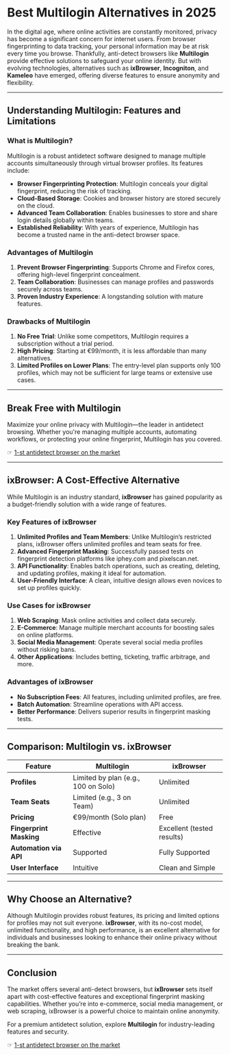 # Best Multilogin Alternatives in 2025

In the digital age, where online activities are constantly monitored, privacy has become a significant concern for internet users. From browser fingerprinting to data tracking, your personal information may be at risk every time you browse. Thankfully, anti-detect browsers like **Multilogin** provide effective solutions to safeguard your online identity. But with evolving technologies, alternatives such as **ixBrowser**, **Incogniton**, and **Kameleo** have emerged, offering diverse features to ensure anonymity and flexibility.

---

## Understanding Multilogin: Features and Limitations

### What is Multilogin?
Multilogin is a robust antidetect software designed to manage multiple accounts simultaneously through virtual browser profiles. Its features include:

- **Browser Fingerprinting Protection**: Multilogin conceals your digital fingerprint, reducing the risk of tracking.
- **Cloud-Based Storage**: Cookies and browser history are stored securely on the cloud.
- **Advanced Team Collaboration**: Enables businesses to store and share login details globally within teams.
- **Established Reliability**: With years of experience, Multilogin has become a trusted name in the anti-detect browser space.

### Advantages of Multilogin
1. **Prevent Browser Fingerprinting**: Supports Chrome and Firefox cores, offering high-level fingerprint concealment.
2. **Team Collaboration**: Businesses can manage profiles and passwords securely across teams.
3. **Proven Industry Experience**: A longstanding solution with mature features.

### Drawbacks of Multilogin
1. **No Free Trial**: Unlike some competitors, Multilogin requires a subscription without a trial period.
2. **High Pricing**: Starting at €99/month, it is less affordable than many alternatives.
3. **Limited Profiles on Lower Plans**: The entry-level plan supports only 100 profiles, which may not be sufficient for large teams or extensive use cases.

---

## Break Free with Multilogin

Maximize your online privacy with Multilogin—the leader in antidetect browsing. Whether you're managing multiple accounts, automating workflows, or protecting your online fingerprint, Multilogin has you covered. 

☞ [1-st antidetect browser on the market](https://bit.ly/multIlogin)

---

## ixBrowser: A Cost-Effective Alternative

While Multilogin is an industry standard, **ixBrowser** has gained popularity as a budget-friendly solution with a wide range of features.

### Key Features of ixBrowser
1. **Unlimited Profiles and Team Members**: Unlike Multilogin’s restricted plans, ixBrowser offers unlimited profiles and team seats for free.
2. **Advanced Fingerprint Masking**: Successfully passed tests on fingerprint detection platforms like iphey.com and pixelscan.net.
3. **API Functionality**: Enables batch operations, such as creating, deleting, and updating profiles, making it ideal for automation.
4. **User-Friendly Interface**: A clean, intuitive design allows even novices to set up profiles quickly.

### Use Cases for ixBrowser
1. **Web Scraping**: Mask online activities and collect data securely.
2. **E-Commerce**: Manage multiple merchant accounts for boosting sales on online platforms.
3. **Social Media Management**: Operate several social media profiles without risking bans.
4. **Other Applications**: Includes betting, ticketing, traffic arbitrage, and more.

### Advantages of ixBrowser
- **No Subscription Fees**: All features, including unlimited profiles, are free.
- **Batch Automation**: Streamline operations with API access.
- **Better Performance**: Delivers superior results in fingerprint masking tests.

---

## Comparison: Multilogin vs. ixBrowser

| **Feature**                 | **Multilogin**              | **ixBrowser**              |
|-----------------------------|----------------------------|---------------------------|
| **Profiles**                | Limited by plan (e.g., 100 on Solo) | Unlimited                |
| **Team Seats**              | Limited (e.g., 3 on Team)  | Unlimited                |
| **Pricing**                 | €99/month (Solo plan)      | Free                     |
| **Fingerprint Masking**     | Effective                  | Excellent (tested results) |
| **Automation via API**      | Supported                  | Fully Supported          |
| **User Interface**          | Intuitive                  | Clean and Simple         |

---

## Why Choose an Alternative?

Although Multilogin provides robust features, its pricing and limited options for profiles may not suit everyone. **ixBrowser**, with its no-cost model, unlimited functionality, and high performance, is an excellent alternative for individuals and businesses looking to enhance their online privacy without breaking the bank.

---

## Conclusion

The market offers several anti-detect browsers, but **ixBrowser** sets itself apart with cost-effective features and exceptional fingerprint masking capabilities. Whether you’re into e-commerce, social media management, or web scraping, ixBrowser is a powerful choice to maintain online anonymity.

For a premium antidetect solution, explore **Multilogin** for industry-leading features and security.

☞ [1-st antidetect browser on the market](https://bit.ly/multIlogin)
